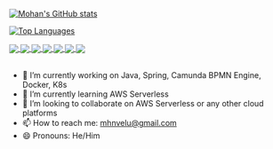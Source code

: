 [![Mohan's GitHub stats](https://github-readme-stats.vercel.app/api?username=mhnvelu&show_icons=true)](https://github.com/mhnvelu/)

[![Top Languages](https://github-readme-stats.vercel.app/api/top-langs/?username=mhnvelu&langs_count=10)](https://github.com/mhnvelu/)


<a href="https://github.com/mhnvelu/aws-serverless-project">
  <img align="center" src="https://github-readme-stats.vercel.app/api/pin/?username=mhnvelu&repo=aws-serverless-project" />
</a>
<a href="https://github.com/mhnvelu/aws-eks">
  <img align="center" src="https://github-readme-stats.vercel.app/api/pin/?username=mhnvelu&repo=aws-eks" />
</a>
<a href="https://github.com/mhnvelu/dairy-factory">
  <img align="center" src="https://github-readme-stats.vercel.app/api/pin/?username=mhnvelu&repo=dairy-factory" />
</a>
<a href="https://github.com/mhnvelu/CKAD">
  <img align="center" src="https://github-readme-stats.vercel.app/api/pin/?username=mhnvelu&repo=CKAD" />
</a>
<a href="https://github.com/mhnvelu/nodejs-advanced">
  <img align="center" src="https://github-readme-stats.vercel.app/api/pin/?username=mhnvelu&repo=nodejs-advanced" />
</a>
<a href="https://github.com/mhnvelu/spring-5-bootcamp">
  <img align="center" src="https://github-readme-stats.vercel.app/api/pin/?username=mhnvelu&repo=spring-5-bootcamp" />
</a>

<a href="https://github.com/mhnvelu/react-boot-camp">
  <img align="center" src="https://github-readme-stats.vercel.app/api/pin/?username=mhnvelu&repo=react-boot-camp" />
</a>

<br/>
<br/>

- 🔭 I’m currently working on Java, Spring, Camunda BPMN Engine, Docker, K8s
- 🌱 I’m currently learning AWS Serverless
- 👯 I’m looking to collaborate on AWS Serverless or any other cloud platforms
- 📫 How to reach me: mhnvelu@gmail.com
- 😄 Pronouns: He/Him

